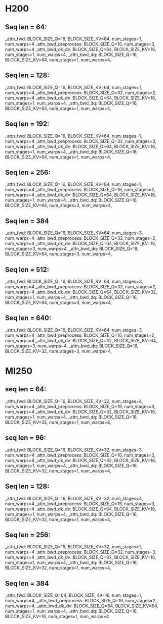 # H200

## Seq len = 64: 
_attn_fwd: BLOCK_SIZE_Q=16, BLOCK_SIZE_KV=64, num_stages=1, num_warps=4
_attn_bwd_preprocess: BLOCK_SIZE_Q=16, num_stages=3, num_warps=4
_attn_bwd_dk_dv: BLOCK_SIZE_Q=64, BLOCK_SIZE_KV=16, num_stages=1, num_warps=4, 
_attn_bwd_dq: BLOCK_SIZE_Q=16, BLOCK_SIZE_KV=64, num_stages=1, num_warps=4,

## Seq len = 128:
_attn_fwd: BLOCK_SIZE_Q=16, BLOCK_SIZE_KV=64, num_stages=1, num_warps=4
_attn_bwd_preprocess: BLOCK_SIZE_Q=32, num_stages=2, num_warps=4
_attn_bwd_dk_dv: BLOCK_SIZE_Q=64, BLOCK_SIZE_KV=16, num_stages=1, num_warps=4, 
_attn_bwd_dq: BLOCK_SIZE_Q=16, BLOCK_SIZE_KV=64, num_stages=1, num_warps=4,

## Seq len = 192: 
_attn_fwd: BLOCK_SIZE_Q=16, BLOCK_SIZE_KV=64, num_stages=1, num_warps=4
_attn_bwd_preprocess: BLOCK_SIZE_Q=32, num_stages=3, num_warps=4
_attn_bwd_dk_dv: BLOCK_SIZE_Q=64, BLOCK_SIZE_KV=16, num_stages=1, num_warps=4, 
_attn_bwd_dq: BLOCK_SIZE_Q=16, BLOCK_SIZE_KV=64, num_stages=1, num_warps=4,

## Seq len = 256:
_attn_fwd: BLOCK_SIZE_Q=16, BLOCK_SIZE_KV=64, num_stages=1, num_warps=4
_attn_bwd_preprocess: BLOCK_SIZE_Q=16, num_stages=2, num_warps=4
_attn_bwd_dk_dv: BLOCK_SIZE_Q=64, BLOCK_SIZE_KV=16, num_stages=1, num_warps=4, 
_attn_bwd_dq: BLOCK_SIZE_Q=16, BLOCK_SIZE_KV=64, num_stages=3, num_warps=4,

## Seq len = 384
_attn_fwd: BLOCK_SIZE_Q=16, BLOCK_SIZE_KV=64, num_stages=3, num_warps=4
_attn_bwd_preprocess: BLOCK_SIZE_Q=32, num_stages=2, num_warps=4
_attn_bwd_dk_dv: BLOCK_SIZE_Q=64, BLOCK_SIZE_KV=16, num_stages=3, num_warps=4, 
_attn_bwd_dq: BLOCK_SIZE_Q=16, BLOCK_SIZE_KV=64, num_stages=3, num_warps=4,

## Seq len = 512:
_attn_fwd: BLOCK_SIZE_Q=16, BLOCK_SIZE_KV=64, num_stages=3, num_warps=4
_attn_bwd_preprocess: BLOCK_SIZE_Q=32, num_stages=2, num_warps=4
_attn_bwd_dk_dv: BLOCK_SIZE_Q=64, BLOCK_SIZE_KV=32, num_stages=1, num_warps=4, 
_attn_bwd_dq: BLOCK_SIZE_Q=16, BLOCK_SIZE_KV=64, num_stages=3, num_warps=4,

## Seq len = 640:
_attn_fwd: BLOCK_SIZE_Q=16, BLOCK_SIZE_KV=64, num_stages=3, num_warps=4
_attn_bwd_preprocess: BLOCK_SIZE_Q=16, num_stages=2, num_warps=4
_attn_bwd_dk_dv: BLOCK_SIZE_Q=32, BLOCK_SIZE_KV=64, num_stages=3, num_warps=4, 
_attn_bwd_dq: BLOCK_SIZE_Q=16, BLOCK_SIZE_KV=32, num_stages=3, num_warps=4,



# MI250

## seq len = 64: 

_attn_fwd: BLOCK_SIZE_Q=16, BLOCK_SIZE_KV=32, num_stages=4, num_warps=4
_attn_bwd_preprocess: BLOCK_SIZE_Q=16, num_stages=3, num_warps=4
_attn_bwd_dk_dv: BLOCK_SIZE_Q=32, BLOCK_SIZE_KV=16, num_stages=1, num_warps=4, 
_attn_bwd_dq: BLOCK_SIZE_Q=16, BLOCK_SIZE_KV=32, num_stages=1, num_warps=8,

## seq len = 96: 

_attn_fwd: BLOCK_SIZE_Q=16, BLOCK_SIZE_KV=32, num_stages=3, num_warps=4
_attn_bwd_preprocess: BLOCK_SIZE_Q=16, num_stages=3, num_warps=4
_attn_bwd_dk_dv: BLOCK_SIZE_Q=32, BLOCK_SIZE_KV=16, num_stages=1, num_warps=4, 
_attn_bwd_dq: BLOCK_SIZE_Q=16, BLOCK_SIZE_KV=32, num_stages=1, num_warps=4,

## Seq len = 128:
_attn_fwd: BLOCK_SIZE_Q=16, BLOCK_SIZE_KV=32, num_stages=4, num_warps=4
_attn_bwd_preprocess: BLOCK_SIZE_Q=16, num_stages=3, num_warps=4
_attn_bwd_dk_dv: BLOCK_SIZE_Q=64, BLOCK_SIZE_KV=16, num_stages=1, num_warps=4, 
_attn_bwd_dq: BLOCK_SIZE_Q=16, BLOCK_SIZE_KV=32, num_stages=1, num_warps=4,

## Seq len = 256:
_attn_fwd: BLOCK_SIZE_Q=16, BLOCK_SIZE_KV=32, num_stages=1, num_warps=4
_attn_bwd_preprocess: BLOCK_SIZE_Q=32, num_stages=3, num_warps=4
_attn_bwd_dk_dv: BLOCK_SIZE_Q=32, BLOCK_SIZE_KV=16, num_stages=1, num_warps=4, 
_attn_bwd_dq: BLOCK_SIZE_Q=16, BLOCK_SIZE_KV=32, num_stages=1, num_warps=4,

## Seq len = 384
_attn_fwd: BLOCK_SIZE_Q=64, BLOCK_SIZE_KV=16, num_stages=1, num_warps=4,
_attn_bwd_preprocess: BLOCK_SIZE_Q=16, num_stages=2, num_warps=4,
_attn_bwd_dk_dv: BLOCK_SIZE_Q=64, BLOCK_SIZE_KV=64, num_stages=1, num_warps=4,
_attn_bwd_dq: BLOCK_SIZE_Q=16, BLOCK_SIZE_KV=16, num_stages=1, num_warps=4
